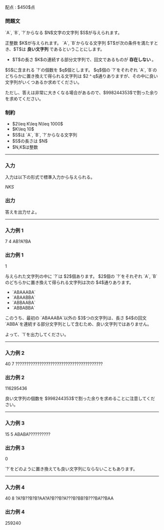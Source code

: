 
<div>

<span>

<span>

<p>
配点 : $450$点
</p>

<div>

<section>

### **問題文**

<p>
`A`, `B`, `?`からなる $N$文字の文字列 $S$が与えられます。
</p>

<p>
正整数 $K$が与えられます。
`A`, `B`からなる文字列 $T$が次の条件を満たすとき、$T$は
<strong>
良い文字列
</strong>
であるということにします。
</p>

<ul>

<li>
$T$の長さ $K$の連続する部分文字列で、回文であるものが
<strong>
存在しない
</strong>
。
</li>

</ul>

<p>
$S$に含まれる `?`の個数を $q$個とします。
$q$個の `?`をそれぞれ `A`, `B`のどちらかに置き換えて得られる文字列は $2 ^ q$通りありますが、その中に良い文字列がいくつあるか求めてください。
</p>

<p>
ただし、答えは非常に大きくなる場合があるので、$998244353$で割った余りを求めてください。
</p>

</section>

</div>

<div>

<section>

### **制約**

<ul>

<li>
$2\leq K\leq N\leq 1000$
</li>

<li>
$K\leq 10$
</li>

<li>
$S$は `A`, `B`, `?`からなる文字列
</li>

<li>
$S$の長さは $N$
</li>

<li>
$N,K$は整数
</li>

</ul>

</section>

</div>

---

<div>

<div>

<section>

### **入力**

<p>
入力は以下の形式で標準入力から与えられる。
</p>

<div>

$N$$K$$S$
</div>

</section>

</div>

<div>

<section>

### **出力**

<p>
答えを出力せよ。
</p>

</section>

</div>

</div>

---

<div>

<section>

### **入力例 1**

<div>

7 4
AB?A?BA

</div>

</section>

</div>

<div>

<section>

### **出力例 1**

<div>

1

</div>

<p>
与えられた文字列の中に `?`は $2$個あります。
$2$個の `?`をそれぞれ `A`, `B`のどちらかに置き換えて得られる文字列は次の $4$通りあります。
</p>

<ul>

<li>
`ABAAABA`
</li>

<li>
`ABAABBA`
</li>

<li>
`ABBAABA`
</li>

<li>
`ABBABBA`
</li>

</ul>

<p>
このうち、最初の `ABAAABA`以外の $3$つの文字列は、長さ $4$の回文 `ABBA`を連続する部分文字列として含むため、良い文字列ではありません。
</p>

<p>
よって、`1`を出力してください。
</p>

</section>

</div>

---

<div>

<section>

### **入力例 2**

<div>

40 7
????????????????????????????????????????

</div>

</section>

</div>

<div>

<section>

### **出力例 2**

<div>

116295436

</div>

<p>
良い文字列の個数を $998244353$で割った余りを求めることに注意してください。
</p>

</section>

</div>

---

<div>

<section>

### **入力例 3**

<div>

15 5
ABABA??????????

</div>

</section>

</div>

<div>

<section>

### **出力例 3**

<div>

0

</div>

<p>
`?`をどのように置き換えても良い文字列にならないこともあります。
</p>

</section>

</div>

---

<div>

<section>

### **入力例 4**

<div>

40 8
?A?B??B?B?AA?A?B??B?A???B?BB?B???BA??BAA

</div>

</section>

</div>

<div>

<section>

### **出力例 4**

<div>

259240

</div>

</section>

</div>

</span>

</span>

</div>
